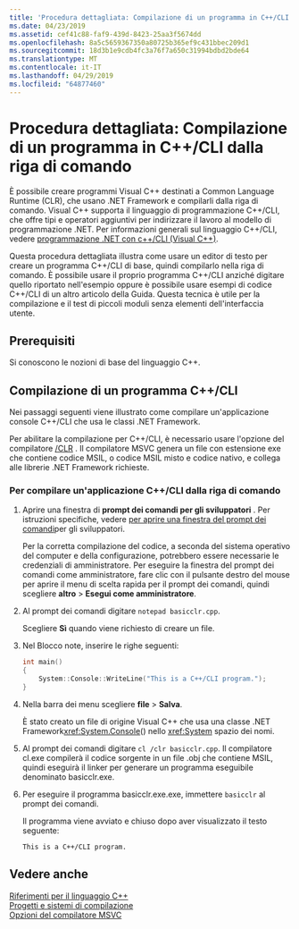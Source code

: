 ```yaml
---
title: 'Procedura dettagliata: Compilazione di un programma in C++/CLI dalla riga di comando'
ms.date: 04/23/2019
ms.assetid: cef41c88-faf9-439d-8423-25aa3f5674dd
ms.openlocfilehash: 8a5c5659367350a80725b365ef9c431bbec209d1
ms.sourcegitcommit: 18d3b1e9cdb4fc3a76f7a650c31994bdbd2bde64
ms.translationtype: MT
ms.contentlocale: it-IT
ms.lasthandoff: 04/29/2019
ms.locfileid: "64877460"
---
```

# <a name="walkthrough-compiling-a-ccli-program-on-the-command-line"></a>Procedura dettagliata: Compilazione di un programma in C++/CLI dalla riga di comando

È possibile creare programmi Visual C++ destinati a Common Language Runtime (CLR), che usano .NET Framework e compilarli dalla riga di comando. Visual C++ supporta il linguaggio di programmazione C++/CLI, che offre tipi e operatori aggiuntivi per indirizzare il lavoro al modello di programmazione .NET. Per informazioni generali sul linguaggio C++/CLI, vedere [programmazione .NET con c++/CLI (Visual C++)](../dotnet/dotnet-programming-with-cpp-cli-visual-cpp.md).

Questa procedura dettagliata illustra come usare un editor di testo per creare un programma C++/CLI di base, quindi compilarlo nella riga di comando. È possibile usare il proprio programma C++/CLI anziché digitare quello riportato nell'esempio oppure è possibile usare esempi di codice C++/CLI di un altro articolo della Guida. Questa tecnica è utile per la compilazione e il test di piccoli moduli senza elementi dell'interfaccia utente.

## <a name="prerequisites"></a>Prerequisiti

Si conoscono le nozioni di base del linguaggio C++.

## <a name="compiling-a-ccli-program"></a>Compilazione di un programma C++/CLI

Nei passaggi seguenti viene illustrato come compilare un'applicazione console C++/CLI che usa le classi .NET Framework.

Per abilitare la compilazione per C++/CLI, è necessario usare l'opzione del compilatore [/CLR](reference/clr-common-language-runtime-compilation.md) . Il compilatore MSVC genera un file con estensione exe che contiene codice MSIL, o codice MSIL misto e codice nativo, e collega alle librerie .NET Framework richieste.

### <a name="to-compile-a-ccli-application-on-the-command-line"></a>Per compilare un'applicazione C++/CLI dalla riga di comando

1. Aprire una finestra di **prompt dei comandi per gli sviluppatori** . Per istruzioni specifiche, vedere [per aprire una finestra del prompt dei comandi](building-on-the-command-line.md#developer_command_prompt)per gli sviluppatori.

   Per la corretta compilazione del codice, a seconda del sistema operativo del computer e della configurazione, potrebbero essere necessarie le credenziali di amministratore. Per eseguire la finestra del prompt dei comandi come amministratore, fare clic con il pulsante destro del mouse per aprire il menu di scelta rapida per il prompt dei comandi, quindi scegliere **altro** > **Esegui come amministratore**.

1. Al prompt dei comandi digitare `notepad basicclr.cpp`.

   Scegliere **Sì** quando viene richiesto di creare un file.

1. Nel Blocco note, inserire le righe seguenti:

   ```cpp
   int main()
   {
       System::Console::WriteLine("This is a C++/CLI program.");
   }
   ```

1. Nella barra dei menu scegliere **file** > **Salva**.

   È stato creato un file di origine Visual C++ che usa una classe .NET Framework<xref:System.Console>() nello <xref:System> spazio dei nomi.

1. Al prompt dei comandi digitare `cl /clr basicclr.cpp`. Il compilatore cl.exe compilerà il codice sorgente in un file .obj che contiene MSIL, quindi eseguirà il linker per generare un programma eseguibile denominato basicclr.exe.

1. Per eseguire il programma basicclr.exe.exe, immettere `basicclr` al prompt dei comandi.

   Il programma viene avviato e chiuso dopo aver visualizzato il testo seguente:

   ```Output
   This is a C++/CLI program.
   ```

## <a name="see-also"></a>Vedere anche

[Riferimenti per il linguaggio C++](../cpp/cpp-language-reference.md)<br/>
[Progetti e sistemi di compilazione](projects-and-build-systems-cpp.md)<br/>
[Opzioni del compilatore MSVC](reference/compiler-options.md)
